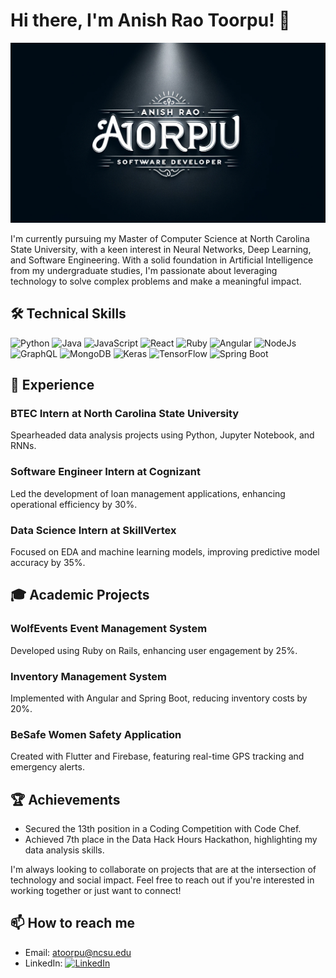 # Hi there, I'm Anish Rao Toorpu! 👋

![Banner](git_image_@.webp)

I'm currently pursuing my Master of Computer Science at North Carolina State University, with a keen interest in Neural Networks, Deep Learning, and Software Engineering. With a solid foundation in Artificial Intelligence from my undergraduate studies, I'm passionate about leveraging technology to solve complex problems and make a meaningful impact.

## 🛠 Technical Skills
![Python](https://img.shields.io/badge/Python-3776AB?style=for-the-badge&logo=python&logoColor=white)
![Java](https://img.shields.io/badge/Java-ED8B00?style=for-the-badge&logo=java&logoColor=white)
![JavaScript](https://img.shields.io/badge/JavaScript-F7DF1E?style=for-the-badge&logo=javascript&logoColor=black)
![React](https://img.shields.io/badge/React-20232A?style=for-the-badge&logo=react&logoColor=61DAFB)
![Ruby](https://img.shields.io/badge/Ruby-CC342D?style=for-the-badge&logo=ruby&logoColor=white)
![Angular](https://img.shields.io/badge/Angular-DD0031?style=for-the-badge&logo=angular&logoColor=white)
![NodeJs](https://img.shields.io/badge/NodeJs-339933?style=for-the-badge&logo=nodedotjs&logoColor=white)
![GraphQL](https://img.shields.io/badge/GraphQL-E10098?style=for-the-badge&logo=graphql&logoColor=white)
![MongoDB](https://img.shields.io/badge/MongoDB-47A248?style=for-the-badge&logo=mongodb&logoColor=white)
![Keras](https://img.shields.io/badge/Keras-D00000?style=for-the-badge&logo=keras&logoColor=white)
![TensorFlow](https://img.shields.io/badge/TensorFlow-FF6F00?style=for-the-badge&logo=tensorflow&logoColor=white)
![Spring Boot](https://img.shields.io/badge/Spring_Boot-6DB33F?style=for-the-badge&logo=springboot&logoColor=white)


## 💼 Experience
### BTEC Intern at North Carolina State University
Spearheaded data analysis projects using Python, Jupyter Notebook, and RNNs.

### Software Engineer Intern at Cognizant
Led the development of loan management applications, enhancing operational efficiency by 30%.

### Data Science Intern at SkillVertex
Focused on EDA and machine learning models, improving predictive model accuracy by 35%.

## 🎓 Academic Projects
### WolfEvents Event Management System
Developed using Ruby on Rails, enhancing user engagement by 25%.

### Inventory Management System
Implemented with Angular and Spring Boot, reducing inventory costs by 20%.

### BeSafe Women Safety Application
Created with Flutter and Firebase, featuring real-time GPS tracking and emergency alerts.

## 🏆 Achievements
- Secured the 13th position in a Coding Competition with Code Chef.
- Achieved 7th place in the Data Hack Hours Hackathon, highlighting my data analysis skills.

I'm always looking to collaborate on projects that are at the intersection of technology and social impact. Feel free to reach out if you're interested in working together or just want to connect!

## 📫 How to reach me
- Email: atoorpu@ncsu.edu
- LinkedIn: [![LinkedIn](https://img.shields.io/badge/LinkedIn-0077B5?style=for-the-badge&logo=linkedin&logoColor=white)](www.linkedin.com/in/anish-rao-toorpu-a4463821a)


